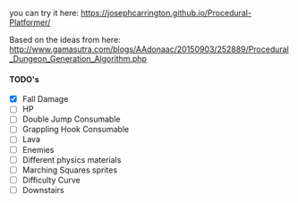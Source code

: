 you can try it here: https://josephcarrington.github.io/Procedural-Platformer/

Based on the ideas from here: http://www.gamasutra.com/blogs/AAdonaac/20150903/252889/Procedural_Dungeon_Generation_Algorithm.php

#### TODO's
- [x] Fall Damage
- [ ] HP
- [ ] Double Jump Consumable
- [ ] Grappling Hook Consumable
- [ ] Lava
- [ ] Enemies
- [ ] Different physics materials
- [ ] Marching Squares sprites
- [ ] Difficulty Curve
- [ ] Downstairs